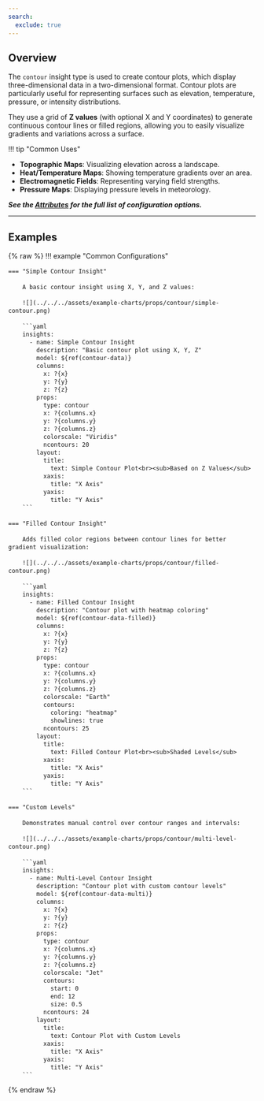 ```yaml
---
search:
  exclude: true
---
```


<!--start-->

## Overview

The `contour` insight type is used to create contour plots, which display three-dimensional data in a two-dimensional format. Contour plots are particularly useful for representing surfaces such as elevation, temperature, pressure, or intensity distributions.

They use a grid of **Z values** (with optional X and Y coordinates) to generate continuous contour lines or filled regions, allowing you to easily visualize gradients and variations across a surface.

!!! tip "Common Uses"

- **Topographic Maps**: Visualizing elevation across a landscape.
- **Heat/Temperature Maps**: Showing temperature gradients over an area.
- **Electromagnetic Fields**: Representing varying field strengths.
- **Pressure Maps**: Displaying pressure levels in meteorology.

_**See the [Attributes](../../configuration/Insight/Props/Contour/#attributes) for the full list of configuration options.**_

---

## Examples

{% raw %}
!!! example "Common Configurations"

    === "Simple Contour Insight"

        A basic contour insight using X, Y, and Z values:

        ![](../../../assets/example-charts/props/contour/simple-contour.png)

        ```yaml
        insights:
          - name: Simple Contour Insight
            description: "Basic contour plot using X, Y, Z"
            model: ${ref(contour-data)}
            columns:
              x: ?{x}
              y: ?{y}
              z: ?{z}
            props:
              type: contour
              x: ?{columns.x}
              y: ?{columns.y}
              z: ?{columns.z}
              colorscale: "Viridis"
              ncontours: 20
            layout:
              title:
                text: Simple Contour Plot<br><sub>Based on Z Values</sub>
              xaxis:
                title: "X Axis"
              yaxis:
                title: "Y Axis"
        ```

    === "Filled Contour Insight"

        Adds filled color regions between contour lines for better gradient visualization:

        ![](../../../assets/example-charts/props/contour/filled-contour.png)

        ```yaml
        insights:
          - name: Filled Contour Insight
            description: "Contour plot with heatmap coloring"
            model: ${ref(contour-data-filled)}
            columns:
              x: ?{x}
              y: ?{y}
              z: ?{z}
            props:
              type: contour
              x: ?{columns.x}
              y: ?{columns.y}
              z: ?{columns.z}
              colorscale: "Earth"
              contours:
                coloring: "heatmap"
                showlines: true
              ncontours: 25
            layout:
              title:
                text: Filled Contour Plot<br><sub>Shaded Levels</sub>
              xaxis:
                title: "X Axis"
              yaxis:
                title: "Y Axis"
        ```

    === "Custom Levels"

        Demonstrates manual control over contour ranges and intervals:

        ![](../../../assets/example-charts/props/contour/multi-level-contour.png)

        ```yaml
        insights:
          - name: Multi-Level Contour Insight
            description: "Contour plot with custom contour levels"
            model: ${ref(contour-data-multi)}
            columns:
              x: ?{x}
              y: ?{y}
              z: ?{z}
            props:
              type: contour
              x: ?{columns.x}
              y: ?{columns.y}
              z: ?{columns.z}
              colorscale: "Jet"
              contours:
                start: 0
                end: 12
                size: 0.5
              ncontours: 24
            layout:
              title:
                text: Contour Plot with Custom Levels
              xaxis:
                title: "X Axis"
              yaxis:
                title: "Y Axis"
        ```

{% endraw %}

<!--end-->
